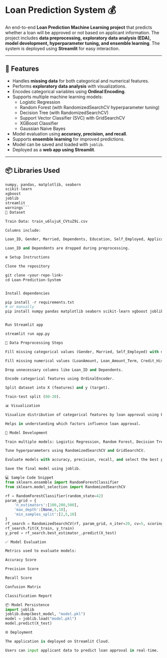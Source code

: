 # Loan Prediction System 💰

An end-to-end **Loan Prediction Machine Learning project** that predicts whether a loan will be approved or not based on applicant information. The project includes **data preprocessing, exploratory data analysis (EDA), model development, hyperparameter tuning, and ensemble learning**. The system is deployed using **Streamlit** for easy interaction.

---

## 🚀 Features

- Handles **missing data** for both categorical and numerical features.
- Performs **exploratory data analysis** with visualizations.
- Encodes categorical variables using **Ordinal Encoding**.
- Supports multiple machine learning models:
  - Logistic Regression  
  - Random Forest (with RandomizedSearchCV hyperparameter tuning)  
  - Decision Tree (with RandomizedSearchCV)  
  - Support Vector Classifier (SVC) with GridSearchCV  
  - XGBoost Classifier  
  - Gaussian Naive Bayes  
- Model evaluation using **accuracy, precision, and recall**.
- Supports **ensemble learning** for improved predictions.
- Model can be saved and loaded with `joblib`.
- Deployed as a **web app using Streamlit**.

---

## 📦 Libraries Used

```python
numpy, pandas, matplotlib, seaborn
scikit-learn
xgboost
joblib
streamlit
warnings```
📁 Dataset

Train Data: train_u6lujuX_CVtuZ9i.csv

Columns include:

Loan_ID, Gender, Married, Dependents, Education, Self_Employed, ApplicantIncome, CoapplicantIncome, LoanAmount, Loan_Amount_Term, Credit_History, Property_Area, Loan_Status

Loan_ID and Dependents are dropped during preprocessing.

⚙️ Setup Instructions

Clone the repository

git clone <your-repo-link>
cd Loan-Prediction-System


Install dependencies

pip install -r requirements.txt
# or manually
pip install numpy pandas matplotlib seaborn scikit-learn xgboost joblib streamlit


Run Streamlit app

streamlit run app.py

🧹 Data Preprocessing Steps

Fill missing categorical values (Gender, Married, Self_Employed) with mode.

Fill missing numerical values (LoanAmount, Loan_Amount_Term, Credit_History) with mean.

Drop unnecessary columns like Loan_ID and Dependents.

Encode categorical features using OrdinalEncoder.

Split dataset into X (features) and y (target).

Train-test split (80-20).

📊 Visualization

Visualize distribution of categorical features by loan approval using bar charts.

Helps in understanding which factors influence loan approval.

🔧 Model Development

Train multiple models: Logistic Regression, Random Forest, Decision Tree, SVC, XGBoost, GaussianNB.

Tune hyperparameters using RandomizedSearchCV and GridSearchCV.

Evaluate models with accuracy, precision, recall, and select the best performing model.

Save the final model using joblib.

💻 Sample Code Snippet
from sklearn.ensemble import RandomForestClassifier
from sklearn.model_selection import RandomizedSearchCV

rf = RandomForestClassifier(random_state=42)
param_grid = {
    'n_estimators':[100,200,500],
    'max_depth':[None,5,10],
    'min_samples_split':[2,5,10]
}
rf_search = RandomizedSearchCV(rf, param_grid, n_iter=20, cv=5, scoring='accuracy', random_state=42)
rf_search.fit(X_train, y_train)
y_pred = rf_search.best_estimator_.predict(X_test)

✅ Model Evaluation

Metrics used to evaluate models:

Accuracy Score

Precision Score

Recall Score

Confusion Matrix

Classification Report

📦 Model Persistence
import joblib
joblib.dump(best_model, "model.pkl")
model = joblib.load("model.pkl")
model.predict(X_test)

🌐 Deployment

The application is deployed on Streamlit Cloud.

Users can input applicant data to predict loan approval in real-time.
